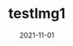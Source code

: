 ---
slug: "/images/testimg1"
date: "2021-11-01"
title: "testImg1"
type: "Image post"
img: [../images/0001.jpg]
videoSourceURL: ""
---